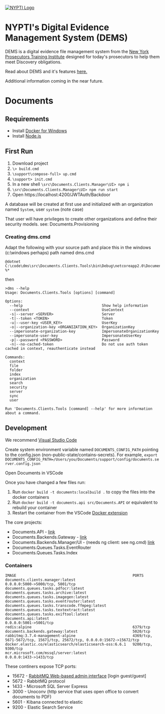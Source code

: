 [![NYPTI Logo](https://www.nypti.org/wp-content/uploads/2014/01/NYPTISeal-170.png)](https://www.nypti.org/)

# NYPTI's Digital Evidence Management System (DEMS)

DEMS is a digital evidence file management system from the [New York Prosecutors Training Institute](https://www.nypti.org) designed for today's prosecutors to help them meet Discovery obligations.  

Read about DEMS and it's features [here.](https://books.nypti.org/bedu/dcty/index.html)

Additional information coming in the near future. 

# Documents

## Requirements
* Install [Docker for Windows](https://www.docker.com/docker-windows)
* Install [Node.js](https://www.nodejs.org/)

## First Run
1. Download project
2. `\> build.cmd`
3. `\support\compose-full> up.cmd`
4. `\support> init.cmd`
5. In a new shell `\src\Documents.Clients.Manager\UI> npm i` 
6. `\src\Documents.Clients.Manager\UI> npm run start` 
7. Open https://localhost:4200/JWTAuth/Backdoor

A database will be created at first use and initialized with
an organization named `System`, user `system` (note case)

That user will have privileges to create other organizations
and define their security models. see: Documents.Provisioning

### Creating dms.cmd
Adapt the following with your source path and place
this in the windows (c:\windows perhaps) path named dms.cmd
```
@dotnet C:\code\dms\src\Documents.Clients.Tools\bin\Debug\netcoreapp2.0\Documents.Clients.Tools.dll %*
```

then 
```
>dms --help
Usage: Documents.Clients.Tools [options] [command]

Options:
  --help                                    Show help information
  --context                                 UseContext
  -s|--server <SERVER>                      Server
  -t|--token <TOKEN>                        Token
  -u|--user-key <USER_KEY>                  UserKey
  -o|--organization-key <ORGANIZATION_KEY>  OrganizationKey
  --impersonate-organization-key            ImpersonateOrganizationKey
  --impersonate-user-key                    ImpersonateUserKey
  -p|--password <PASSWORD>                  Password
  -n|--no-cached-token                      Do not use auth token cached in context, reauthenticate instead

Commands:
  context
  file
  folder
  index
  organization
  search
  security
  server
  sync
  user

Run 'Documents.Clients.Tools [command] --help' for more information about a command.
```

## Development
We recommend [Visual Studio Code](https://code.visualstudio.com/download/)

Create system environment variable named `DOCUMENTS_CONFIG_PATH` pointing
to the config.json (non-public-state/contains-secrets). For example, `export DOCUMENTS_CONFIG_PATH=/Users/you/Documents/support/config/documents.server.config.json`

Open Documents in VSCode

Once you have changed a few files run:
1. Run `docker build -t documents:localbuild .` to copy the files into the docker containers
2. Run `docker build -t documents.api src/Documents.API` or equivalent to rebuild your container
3. Restart the container from the VSCode [Docker extension](https://marketplace.visualstudio.com/items?itemName=ms-azuretools.vscode-docker)

The core projects:
* Documents.API - [link](http://localhost:5001/api/v1/health)
* Documents.Backends.Gateway - [link](http://localhost:5020/healthcheck)
* Documents.Backends.Manager/UI - (needs ng client: see ng.cmd) [link](http://localhost:4200/JWTAuth/Backdoor)
* Documents.Queues.Tasks.EventRouter
* Documents.Queues.Tasks.Index

### Containers
```
IMAGE                                                     PORTS
documents.clients.manager:latest                          0.0.0.0:5000->5000/tcp, 5001/tcp
documents.queues.tasks.pdfocr:latest                      
documents.queues.tasks.archive:latest                     
documents.queues.tasks.imagegen:latest                    
documents.queues.tasks.eventrouter:latest                 
documents.queues.tasks.transcode.ffmpeg:latest            
documents.queues.tasks.textextract:latest                 
documents.queues.tasks.exiftool:latest                    
documents.api:latest                                      0.0.0.0:5001->5001/tcp
redis:alpine                                              6379/tcp
documents.backends.gateway:latest                         5020/tcp
rabbitmq:3.7.4-management-alpine                          4369/tcp, 5671-5672/tcp, 15671/tcp, 25672/tcp, 0.0.0.0:15672->15672/tcp
docker.elastic.co/elasticsearch/elasticsearch-oss:6.6.1   9200/tcp, 9300/tcp
mcr.microsoft.com/mssql/server:latest                     0.0.0.0:1433->1433/tcp
```

These continers expose TCP ports:
* 15672 - [RabbitMQ Web-based admin interface](http://localhost:15672) [login guest/guest]
* 5672 - RabbitMQ protocol
* 1433 - Microsoft SQL Server Express
* 3000 - Unoconv (http service that uses open office to convert documents to PDF)
* 5601 - Kibana connected to elastic
* 9200 - Elastic Search Service

